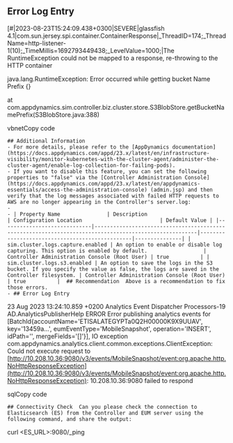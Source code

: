 
## Error Log Entry
[#|2023-08-23T15:24:09.438+0300|SEVERE|glassfish 4.1|com.sun.jersey.spi.container.ContainerResponse|_ThreadID=174;_ThreadName=http-listener-1(10);_TimeMillis=1692793449438;_LevelValue=1000;|The RuntimeException could not be mapped to a response, re-throwing to the HTTP container

java.lang.RuntimeException: Error occurred while getting bucket Name Prefix {}

at com.appdynamics.sim.controller.biz.cluster.store.S3BlobStore.getBucketNamePrefix(S3BlobStore.java:388)

vbnetCopy code

```
## Additional Information  
- For more details, please refer to the [AppDynamics documentation](https://docs.appdynamics.com/appd/23.x/latest/en/infrastructure-visibility/monitor-kubernetes-with-the-cluster-agent/administer-the-cluster-agent/enable-log-collection-for-failing-pods). 
- If you want to disable this feature, you can set the following properties to "false" via the [Controller Administration Console](https://docs.appdynamics.com/appd/23.x/latest/en/appdynamics-essentials/access-the-administration-console) (admin.jsp) and then verify that the log messages associated with failed HTTP requests to AWS are no longer appearing in the Controller's server.log: 
- 
- | Property Name               | Description                                                                                           | Configuration Location                         | Default Value | |-----------------------------|-------------------------------------------------------------------------------------------------------|------------------------------------------------|---------------| | sim.cluster.logs.capture.enabled | An option to enable or disable log capturing. This option is enabled by default.                  | Controller Administration Console (Root User) | true          | | sim.cluster.logs.s3.enabled | An option to save the logs in the S3 bucket. If you specify the value as false, the logs are saved in the Controller filesystem. | Controller Administration Console (Root User) | true          |  ## Recommendation  Above is a recommendation to fix those errors. 
- ## Error Log Entry
```

23 Aug 2023 13:24:10.859 +0200 Analytics Event Dispatcher Processors-19 AD.AnalyticsPublisherHelp ERROR Error publishing analytics events for [BatchId{accountName='ETISALATEGYPTa0Q2H00000K9X9UUAV', key='13459a...', eumEventType='MobileSnapshot', operation='INSERT', idPath='', mergeFields='[]'}], IO exception com.appdynamics.analytics.client.common.exceptions.ClientException: Could not execute request to [http://10.208.10.36:9080/v3/events/MobileSnapshot/event:org.apache.http.NoHttpResponseException](http://10.208.10.36:9080/v3/events/MobileSnapshot/event:org.apache.http.NoHttpResponseException): 10.208.10.36:9080 failed to respond

sqlCopy code

`## Connectivity Check  Can you please check the connection to Elasticsearch (ES) from the Controller and EUM server using the following command, and share the output:`

curl <ES_URL>:9080/_ping
